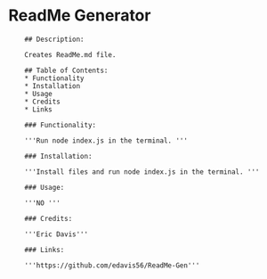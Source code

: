 # ReadMe Generator

        ## Description:

        Creates ReadMe.md file.

        ## Table of Contents:
        * Functionality
        * Installation
        * Usage
        * Credits
        * Links
        
        ### Functionality:

        '''Run node index.js in the terminal. '''
        
        ### Installation:

        '''Install files and run node index.js in the terminal. '''

        ### Usage:

        '''NO '''

        ### Credits:

        '''Eric Davis'''
        
        ### Links:

        '''https://github.com/edavis56/ReadMe-Gen'''